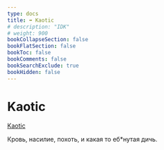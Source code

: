 ```yaml
---
type: docs
title: ➡️ Kaotic
# description: "IDK"
# weight: 900
bookCollapseSection: false
bookFlatSection: false
bookToc: false
bookComments: false
bookSearchExclude: true
bookHidden: false
---
```


# Kaotic

[Kaotic](https://kaotic.com/?nt)

Кровь, насилие, похоть, и какая то еб\*нутая дичь.
